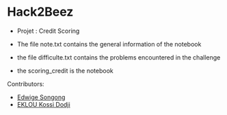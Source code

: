 # Hack2Beez
- Projet : Credit Scoring

- The file note.txt contains the general information of the notebook
- the file difficulte.txt contains the problems encountered in the challenge
- the scoring_credit is the notebook


Contributors:  
* [Edwige Songong](https://github.com/Songonge)
* [EKLOU Kossi Dodji](https://github.com/ekd001)

